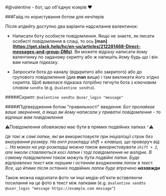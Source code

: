 #@valentine - бот, що об'єднує юзерів :heart: 

###Гайд по користування ботом для нечітерів

Після апдейту доступно два варіанти надсилання валентинок:

* Написати боту особисте повідомлення. Якщо не знаєте, як писати особисті повідомлення в слаці, то ось **[man] (https://get.slack.help/hc/en-us/articles/212281468-Direct-messages-and-group-DMs)**. Ви можете відразу написати йому валентинку по заданому скрипту або ж напишіть йому будь що і він вам напише підказку.

* Запросити бота до каналу (відкритиго або закритого) або до групового повідомлення (див **man** вище) і там викликати його згідно скрипта. Щоб вивелася підказка потрібно тегнути бота з ключовим словом `sendto` (e.g. `@valentine sendto`).

#####Скрипт:
`@valentine sendto @user_login "message"`

#####Підтвердження ботом "правильності" введення:
_Бот пролайкає ваше звернення, а якщо ви йому написали у приватні повідомлення - то відпише вам повідомлення_

:warning:Повідомлення обовязково має бути в прямих подвійних лапках `"`:warning:

_Це такі ж самі лапки, які ви використовуєте при ініціалізції строк без вказування розміру.
На англ розкладці shift + клавіша, що праворуч від ` ; `. На маках на укр розкладці можна також використовувати `shift + 2`, але інколи ставляються косі лапки і тоді повідомлення не валідне. В самому повідомленні також можуть бути подвійні лапки. Буде відправлено текст між першим і останнім входженням лапок в текст. Все, що йтиме після останніх подвійних лапок буде втрачено **назавжди**_

Також можна надсилати фото чи інші медіа-об'єкти вставляючи посилання на це фото в текст між лапками (e.g. `@valentine sendto @user_login "message https://example.com message"`)
